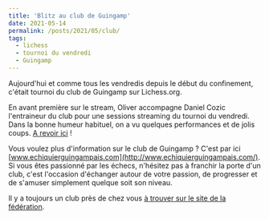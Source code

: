 ```yaml
---
title: 'Blitz au club de Guingamp'
date: 2021-05-14
permalink: /posts/2021/05/club/
tags:
  - lichess
  - tournoi du vendredi
  - Guingamp
---
```


Aujourd'hui et comme tous les vendredis depuis le début du confinement, c'était tournoi du club de Guingamp sur Lichess.org.

En avant première sur le stream, Oliver accompagne Daniel Cozic l'entraineur du club pour une sessions streaming du tournoi du vendredi.
Dans la bonne humeur habituel, on a vu quelques performances et de jolis coups. [A revoir ici](https://www.twitch.tv/videos/1022375711) !

Vous voulez plus d'information sur le club de Guingamp ? C'est par ici [www.echiquierguingampais.com](http://www.echiquierguingampais.com/).
Si vous êtes passionné par les échecs, n'hésitez pas à franchir la porte d'un club, 
c'est l'occasion d'échanger autour de votre passion, de progresser et de s'amuser simplement quelque soit son niveau.

Il y a toujours un club près de chez vous [à trouver sur le site de la fédération](http://www.echecs.asso.fr/Clubs.aspx).
